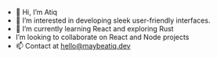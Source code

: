 - 👋 Hi, I’m Atiq
- 👀 I’m interested in developing sleek user-friendly interfaces.
- 🌱 I’m currently learning React and exploring Rust
- I’m looking to collaborate on React and Node projects
- 📫 Contact at hello@maybeatiq.dev

<!---
EnGeniuss/EnGeniuss is a ✨ special ✨ repository because its `README.md` (this file) appears on your GitHub profile.
You can click the Preview link to take a look at your changes.
--->
